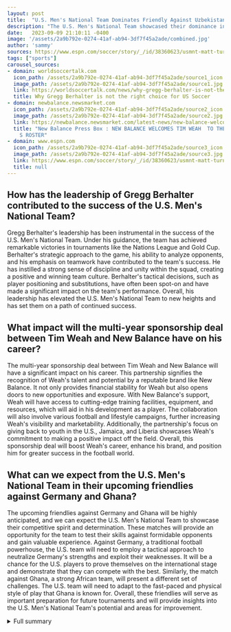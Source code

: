 ```yaml
---
layout: post
title:  "U.S. Men's National Team Dominates Friendly Against Uzbekistan with a Commanding Performance"
description: "The U.S. Men's National Team showcased their dominance in a thrilling friendly match against Uzbekistan, securing a comfortable victory with a final score of 3-0."
date:   2023-09-09 21:10:11 -0400
image: '/assets/2a9b792e-0274-41af-ab94-3df7f45a2ade/combined.jpg'
author: 'sammy'
sources: https://www.espn.com/soccer/story/_/id/38360623/usmnt-matt-turner-8-10-christian-pulisic-folarin-balogun-struggle-3-0-win https://ussoccerplayers.com/schedule-usmnt-soccer https://www.sofascore.com/team/football/uzbekistan/4723 https://worldsoccertalk.com/news/why-gregg-berhalter-is-not-the-right-choice-for-us-soccer-20230618-WST-438157.html https://newbalance.newsmarket.com/latest-news/new-balance-welcomes-tim-weah--to-the-brand-s-roster/s/ecf44b6a-61fd-44a9-8590-35596579e01b
tags: ["sports"]
carousel_sources:
- domain: worldsoccertalk.com
  icon_path: /assets/2a9b792e-0274-41af-ab94-3df7f45a2ade/source1_icon.jpg
  image_path: /assets/2a9b792e-0274-41af-ab94-3df7f45a2ade/source1.jpg
  link: https://worldsoccertalk.com/news/why-gregg-berhalter-is-not-the-right-choice-for-us-soccer-20230618-WST-438157.html
  title: Why Gregg Berhalter is not the right choice for US Soccer
- domain: newbalance.newsmarket.com
  icon_path: /assets/2a9b792e-0274-41af-ab94-3df7f45a2ade/source2_icon.jpg
  image_path: /assets/2a9b792e-0274-41af-ab94-3df7f45a2ade/source2.jpg
  link: https://newbalance.newsmarket.com/latest-news/new-balance-welcomes-tim-weah--to-the-brand-s-roster/s/ecf44b6a-61fd-44a9-8590-35596579e01b
  title: "New Balance Press Box : NEW BALANCE WELCOMES TIM WEAH  TO THE BRAND\u2019\
    S ROSTER"
- domain: www.espn.com
  icon_path: /assets/2a9b792e-0274-41af-ab94-3df7f45a2ade/source3_icon.jpg
  image_path: /assets/2a9b792e-0274-41af-ab94-3df7f45a2ade/source3.jpg
  link: https://www.espn.com/soccer/story/_/id/38360623/usmnt-matt-turner-8-10-christian-pulisic-folarin-balogun-struggle-3-0-win
  title: null
---
```


## How has the leadership of Gregg Berhalter contributed to the success of the U.S. Men's National Team?
Gregg Berhalter's leadership has been instrumental in the success of the U.S. Men's National Team. Under his guidance, the team has achieved remarkable victories in tournaments like the Nations League and Gold Cup. Berhalter's strategic approach to the game, his ability to analyze opponents, and his emphasis on teamwork have contributed to the team's success. He has instilled a strong sense of discipline and unity within the squad, creating a positive and winning team culture. Berhalter's tactical decisions, such as player positioning and substitutions, have often been spot-on and have made a significant impact on the team's performance. Overall, his leadership has elevated the U.S. Men's National Team to new heights and has set them on a path of continued success.

## What impact will the multi-year sponsorship deal between Tim Weah and New Balance have on his career?
The multi-year sponsorship deal between Tim Weah and New Balance will have a significant impact on his career. This partnership signifies the recognition of Weah's talent and potential by a reputable brand like New Balance. It not only provides financial stability for Weah but also opens doors to new opportunities and exposure. With New Balance's support, Weah will have access to cutting-edge training facilities, equipment, and resources, which will aid in his development as a player. The collaboration will also involve various football and lifestyle campaigns, further increasing Weah's visibility and marketability. Additionally, the partnership's focus on giving back to youth in the U.S., Jamaica, and Liberia showcases Weah's commitment to making a positive impact off the field. Overall, this sponsorship deal will boost Weah's career, enhance his brand, and position him for greater success in the football world.

## What can we expect from the U.S. Men's National Team in their upcoming friendlies against Germany and Ghana?
The upcoming friendlies against Germany and Ghana will be highly anticipated, and we can expect the U.S. Men's National Team to showcase their competitive spirit and determination. These matches will provide an opportunity for the team to test their skills against formidable opponents and gain valuable experience. Against Germany, a traditional football powerhouse, the U.S. team will need to employ a tactical approach to neutralize Germany's strengths and exploit their weaknesses. It will be a chance for the U.S. players to prove themselves on the international stage and demonstrate that they can compete with the best. Similarly, the match against Ghana, a strong African team, will present a different set of challenges. The U.S. team will need to adapt to the fast-paced and physical style of play that Ghana is known for. Overall, these friendlies will serve as important preparation for future tournaments and will provide insights into the U.S. Men's National Team's potential and areas for improvement.

<details>
  <summary>Full summary</summary>
From the early stages of the match, it was evident that the U.S. had the upper hand. Although they struggled to create clear-cut chances, they managed to break the deadlock in the fourth minute. Tim Weah opened the scoring for the U.S., sending the crowd into a frenzy.<br><br>Uzbekistan had their fair share of opportunities to level the playing field but were denied by the impressive performance of U.S. goalkeeper Matt Turner. Eldor Shomurodov had two chances to score for Uzbekistan but was thwarted by Turner's incredible saves.<br><br>The U.S. continued to assert their dominance throughout the match, and their efforts paid off in the 23rd minute. Ricardo Pepi found the back of the net with assists from Sergiño Dest and Brenden Aaronson, extending the U.S.'s lead to 2-0. The crowd erupted with joy as the team celebrated their second goal.<br><br>As the match neared its end, the U.S. sealed their victory in stoppage time. Christian Pulisic stepped up to take a penalty and confidently converted it, putting the icing on the cake for the U.S. The final scoreline of 3-0 truly reflected the U.S.'s commanding performance.<br><br>In addition to the thrilling match, there were several noteworthy events surrounding the U.S. Men's National Team. The coach, Gregg Berhalter, announced the 24-player roster for the upcoming friendlies in September 2023. These friendlies, scheduled against Uzbekistan and Oman, are highly anticipated by fans. The matches will be broadcasted on TNT, allowing fans worldwide to witness the U.S.'s performance.<br><br>Furthermore, it is worth mentioning the impressive achievements of the U.S. Men's National Team under the leadership of Gregg Berhalter. Berhalter, who returned as head coach of the team, has led them to victory in the Nations League and Gold Cup. Despite some criticism regarding his coaching abilities, Berhalter has proven his worth with standout performances against strong opponents such as Morocco.<br><br>Off the field, there is exciting news for Tim Weah, one of America's brightest prospects in global football. New Balance has announced a multi-year sponsorship deal with Weah, who recently won the Ligue 1 title with LOSC Lille. This collaboration will see Weah working with New Balance on various football and lifestyle campaigns and giving back to youth in the U.S., Jamaica, and Liberia.<br><br>Overall, this victory against Uzbekistan is a testament to the U.S. Men's National Team's talent, determination, and potential. With upcoming friendlies against Germany and Ghana, the team will continue to challenge themselves and aim for even greater success. The future looks bright for the U.S. in the world of football.
</details>
